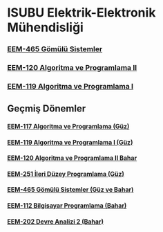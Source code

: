 
# ISUBU Elektrik-Elektronik Mühendisliği

### [EEM-465 Gömülü Sistemler](./eem465/EEM465/)

### [EEM-120 Algoritma ve Programlama II](./eem120/23_24_Bahar/)

### [EEM-119 Algoritma ve Programlama I](./eem119/23_24_Guz/)




## Geçmiş Dönemler

#### [EEM-117 Algoritma ve Programlama (Güz)](eem117/README.md)

#### [EEM-119 Algoritma ve Programlama I (Güz)](./eem119/22_23_Guz/)

#### [EEM-120 Algoritma ve Programlama II Bahar](./eem120/README.md)

#### [EEM-251 İleri Düzey Programlama (Güz)](eem251/README.md)

#### [EEM-465 Gömülü Sistemler (Güz ve Bahar)](eem465/README.md)

#### [EEM-112 Bilgisayar Programlama (Bahar)](eem112/README.md)

#### [EEM-202 Devre Analizi 2 (Bahar)](eem202/README.md)






